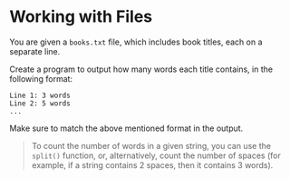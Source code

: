# Working with Files

You are given a `books.txt` file, which includes book titles, each on a separate line.

Create a program to output how many words each title contains, in the following format:
```
Line 1: 3 words
Line 2: 5 words
...
```

Make sure to match the above mentioned format in the output.

>To count the number of words in a given string, you can use the `split()` function, or, alternatively, count the number of spaces (for example, if a string contains 2 spaces, then it contains 3 words).